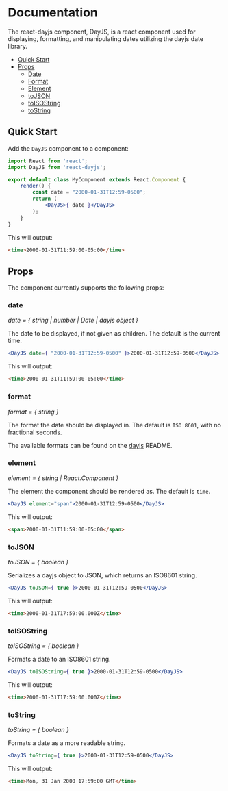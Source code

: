 # Documentation

The react-dayjs component, DayJS, is a react component used for displaying, formatting, and manipulating dates utilizing the dayjs date library.

* [Quick Start](#quick-start)
* [Props](#props)
    * [Date](#date)
    * [Format](#format)
    * [Element](#element)
    * [toJSON](#tojson)
    * [toISOString](#toisostring)
    * [toString](#tostring)

## Quick Start
Add the `DayJS` component to a component:

```jsx
import React from 'react';
import DayJS from 'react-dayjs';

export default class MyComponent extends React.Component {
    render() {
        const date = "2000-01-31T12:59-0500";
        return (
            <DayJS>{ date }</DayJS>
        );
    }
}
```

This will output:

```html
<time>2000-01-31T11:59:00-05:00</time>
```

## Props
The component currently supports the following props:

### date

_date = { string | number | Date | dayjs object }_

The date to be displayed, if not given as children. The default is the current time.

```jsx
<DayJS date={ "2000-01-31T12:59-0500" }>2000-01-31T12:59-0500</DayJS>
```

This will output:

```html
<time>2000-01-31T11:59:00-05:00</time>
```

### format

_format = { string }_

The format the date should be displayed in. The default is `ISO 8601`, with no fractional seconds.

The available formats can be found on the [dayjs][dayjs] README.

### element

_element = { string | React.Component }_

The element the component should be rendered as. The default is `time`.

```jsx
<DayJS element="span">2000-01-31T12:59-0500</DayJS>
```

This will output:

```html
<span>2000-01-31T11:59:00-05:00</span>
```

### toJSON
_toJSON = { boolean }_

Serializes a dayjs object to JSON, which returns an ISO8601 string. 

```jsx
<DayJS toJSON={ true }>2000-01-31T12:59-0500</DayJS>
```

This will output:

```html
<time>2000-01-31T17:59:00.000Z</time>
```

### toISOString
_toISOString = { boolean }_

Formats a date to an ISO8601 string. 

```jsx
<DayJS toISOString={ true }>2000-01-31T12:59-0500</DayJS>
```

This will output:

```html
<time>2000-01-31T17:59:00.000Z</time>
```

### toString
_toString = { boolean }_

Formats a date as a more readable string.

```jsx
<DayJS toString={ true }>2000-01-31T12:59-0500</DayJS>
```

This will output:

```html
<time>Mon, 31 Jan 2000 17:59:00 GMT</time>
```

[dayjs]: https://github.com/xx45/dayjs#format
